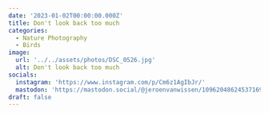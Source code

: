 ```yaml
---
date: '2023-01-02T00:00:00.000Z'
title: Don't look back too much
categories:
  - Nature Photography
  - Birds
image:
  url: '../../assets/photos/DSC_0526.jpg'
  alt: Don't look back too much
socials:
  instagram: 'https://www.instagram.com/p/Cm6z1AgIbJr/'
  mastodon: 'https://mastodon.social/@jeroenvanwissen/109620486245371691'
draft: false
---
```


